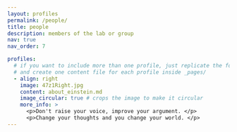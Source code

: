```yaml
---
layout: profiles
permalink: /people/
title: people
description: members of the lab or group
nav: true
nav_order: 7

profiles:
  # if you want to include more than one profile, just replicate the following block
  # and create one content file for each profile inside _pages/
  - align: right
    image: 47z1Right.jpg
    content: about_einstein.md
    image_circular: true # crops the image to make it circular
    more_info: >
      <p>Don't raise your voice, improve your argument. </p>
      <p>Change your thoughts and you change your world. </p>
---
```

